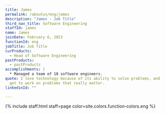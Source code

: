 ```yaml
---
title: James
permalink: /aboutus/eng/james
description: "James - Job Title"
third_nav_title: Software Engineering
staffId: james
name: James
joinDate: February 6, 2023
functionId: eng
jobTitle: Job Title
curProducts:
  - Head of Software Engineering
pastProducts:
  - pastProducts
accomplishments: |
  * Managed a team of 18 software engineers.
quote: I love technology because of its ability to solve problems, and at OGP I
  get to work on problems that really matter.
linkedinId: ""

---
```


{% include staff.html staff=page color=site.colors.function-colors.eng %}
